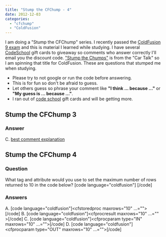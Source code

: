 ```yaml
---
title: "Stump the CFChump - 4"
date: 2012-12-03
categories: 
  - "cfchump"
  - "ColdFusion"
---
```


I am doing a "Stump the CFChump" series. I recently passed the [ColdFusion 9 exam](http://blogs.adobe.com/adc/2010/11/coldfusion-9-certification-exam-now-available.html) and this is material I learned while studying. I have several [CodeSchool](http://www.codeschool.com/) gift cards to giveaway so comments who answer correctly I'll email you the discount code. ["Stump the Chumps"](http://www.cartalk.com/content/stump-chumps) is from the "Car Talk" so I am spinning that title for ColdFusion. These are questions that stumped me when studying.

- Please try to not google or run the code before answering.
- This is for fun so don't be afraid to guess.
- Let others guess so phrase your comment like **"I think ... because ..."** or **"My guess is ... because ..."**.
- I ran out of [code school](http://www.codeschool.com) gift cards and will be getting more.

## Stump the CFChump 3

### Answer

C. [best comment explanation](http://mikehenke.com/post.cfm/stump-the-cfchump-3#comment-71669624-A9D0-4A03-95967CF8B3BA2955)

## Stump the CFChump 4

### Question

What tag and attribute would you use to set the maximum number of rows returned to 10 in the code below? \[code language="coldfusion"\] <cfstoredproc procedure="foo\_proc" dataSource = "MY\_SYBASE\_TEST" username = "sa" password = "" dbServer = "scup" dbName = "pubs2" returnCode = "Yes" debug = "Yes"> <!--- cfprocresult tags ---> <cfprocresult name="RS1"> <!--- cfprocparam tags ---> <cfprocparam type="IN" cfsqltype="CF\_SQL\_INTEGER" value="1"> <cfprocparam type="OUT" cfsqltype="CF\_SQL\_DATE" variable="FOO"> <!--- Close the cfstoredproc tag. ---> </cfprocparam> \[/code\]  

### Answers

A. \[code language="coldfusion"\]<cfstoredproc maxrows="10" ...=""></cfstoredproc>\[/code\] B. \[code language="coldfusion"\]<cfprocresult maxrows="10" ...="" ></cfprocresult>\[/code\] C. \[code language="coldfusion"\]<cfprocparam type="IN" maxrows="10" ...=""></cfprocparam>\[/code\] D. \[code language="coldfusion"\] <cfprocparam type="OUT" maxrows="10" ...=""></cfprocparam>\[/code\]
